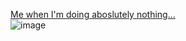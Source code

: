 [Me when I'm doing aboslutely nothing...](https://cwe.mitre.org/data/images/CWE-476-Diagram.png) \
![image](https://github.com/user-attachments/assets/3a7f6f61-e86d-49c5-8f21-78bc6cdb80ef)
